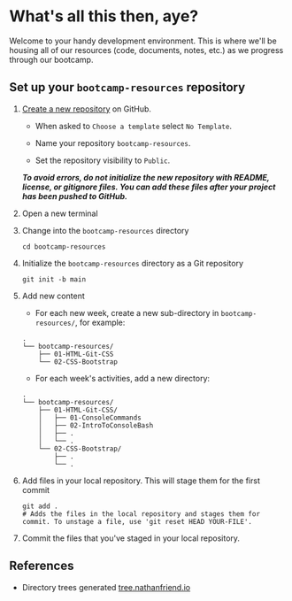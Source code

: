# What's all this then, aye?

Welcome to your handy development environment. This is where we'll be housing all of our resources (code, documents, notes, etc.) as we progress through our bootcamp.

## Set up your `bootcamp-resources` repository

1. [Create a new repository](https://docs.github.com/en/articles/creating-a-new-repository) on GitHub.

   - When asked to `Choose a template` select `No Template`.

   - Name your repository `bootcamp-resources`.

   - Set the repository visibility to `Public`.

    ***To avoid errors, do not initialize the new repository with README, license, or gitignore files. You can add these files after your project has been pushed to GitHub.***

2. Open a new terminal
3. Change into the `bootcamp-resources` directory

    ```shell
    cd bootcamp-resources
    ```

4. Initialize the `bootcamp-resources` directory as a Git repository

    ```shell
    git init -b main
    ```

5. Add new content

   - For each new week, create a new sub-directory in `bootcamp-resources/`, for example:

   ```text
   .
   └── bootcamp-resources/
       ├── 01-HTML-Git-CSS
       └── 02-CSS-Bootstrap
   ```

   - For each week's activities, add a new directory:

    ```text
    .
    └── bootcamp-resources/
        ├── 01-HTML-Git-CSS/
        │   ├── 01-ConsoleCommands
        │   ├── 02-IntroToConsoleBash
        │   ├── .
        │   └── .
        └── 02-CSS-Bootstrap/
            ├── .
            └── .
    ```

6. Add files in your local repository. This will stage them for the first commit

    ```shell
    git add .
    # Adds the files in the local repository and stages them for commit. To unstage a file, use 'git reset HEAD YOUR-FILE'.
    ```

7. Commit the files that you've staged in your local repository.

## References

- Directory trees generated [tree.nathanfriend.io](https://tree.nathanfriend.io/)